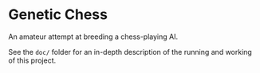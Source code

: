 # Genetic Chess
An amateur attempt at breeding a chess-playing AI.

See the `doc/` folder for an in-depth description of the running and working of this project.
